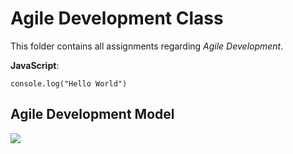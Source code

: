 # Agile Development Class

This folder contains all assignments regarding *Agile Development*.

**JavaScript**: 
```
console.log("Hello World")
```

## Agile Development Model

![](https://www.krasamo.com/wp-content/uploads/agile-01-scaled.jpeg)
